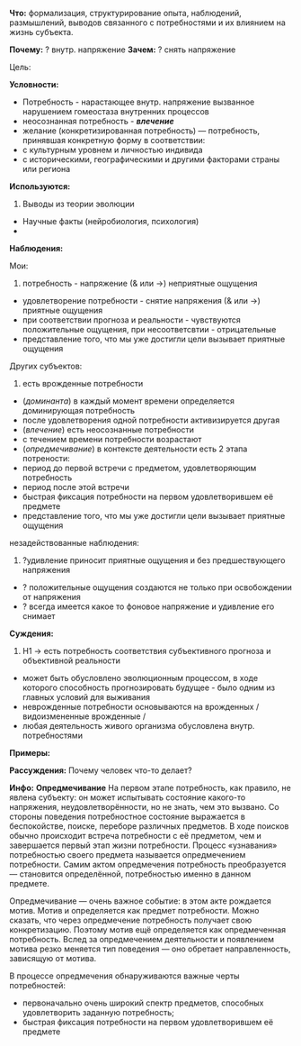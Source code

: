 **Что:** формализация, структурирование опыта, наблюдений, размышлений, выводов связанного с потребностями и их влиянием на жизнь субъекта.

**Почему:** ? внутр. напряжение
**Зачем:** ? снять напряжение

Цель:

**Условности:**
- Потребность - нарастающее внутр. напряжение вызванное нарушением гомеостаза внутренних процессов
- неосознанная потребность - _**влечение**_
- желание (конкретизированная потребность) — потребность, принявшая конкретную форму в соответствии:
 - с культурным уровнем и личностью индивида
 - с историческими, географическими и другими факторами страны или региона

**Используются:**

1. Выводы из теории эволюции
- Научные факты (нейробиология, психология)
- 

**Наблюдения:**

Мои:

1. потребность - напряжение (& или ->) неприятные ощущения
- удовлетворение потребности - снятие напряжения (& или ->) приятные ощущения
- при соответствии прогноза и реальности - чувствуются положительные ощущения, при несоответсвтии - отрицательные
- представление того, что мы уже достигли цели вызывает приятные ощущения

Других субъектов:

1. есть врожденные потребности
- (_доминанта_) в каждый момент времени определяется доминирующая потребность
- после удовлетворения одной потребности активизируется другая
- (_влечение_) есть неосознанные потребности
- с течением времени потребности возрастают
- (_опредмечивание_) в контексте деятельности есть 2 этапа потрености:
 - период до первой встречи с предметом, удовлетворяющим потребность
 - период после этой встречи
- быстрая фиксация потребности на первом удовлетворившем её предмете 
- представление того, что мы уже достигли цели вызывает приятные ощущения

незадействованные наблюдения:

1. ?удивление приносит приятные ощущения и без предшествующего напряжения
 - ? положительные ощущения создаются не только при освобождении от напряжения
 - ? всегда имеется какое то фоновое напряжение и удивление его снимает








**Суждения:**

1. Н1 -> есть потребность соответствия субъективного прогноза и объективной реальности
 - может быть обусловлено эволюционным процессом, в ходе которого способность прогнозировать будущее - было одним из главных условий для выживания
- неврожденные потребности основываются на врожденных / видоизмененные врожденные / 
- любая деятельность живого организма обусловлена внутр. потребностями


**Примеры:**


**Рассуждения:**
Почему человек что-то делает?


**Инфо:**
**Опредмечивание**
На первом этапе потребность, как правило, не явлена субъекту: он может испытывать состояние какого-то напряжения, неудовлетворённости, но не знать, чем это вызвано. Со стороны поведения потребностное состояние выражается в беспокойстве, поиске, переборе различных предметов. В ходе поисков обычно происходит встреча потребности с её предметом, чем и завершается первый этап жизни потребности. Процесс «узнавания» потребностью своего предмета называется опредмечением потребности. Самим актом опредмечения потребность преобразуется — становится определённой, потребностью именно в данном предмете.

Опредмечивание — очень важное событие: в этом акте рождается мотив. Мотив и определяется как предмет потребности. Можно сказать, что через опредмечение потребность получает свою конкретизацию. Поэтому мотив ещё определяется как опредмеченная потребность. Вслед за опредмечением деятельности и появлением мотива резко меняется тип поведения — оно обретает направленность, зависящую от мотива.

В процессе опредмечения обнаруживаются важные черты потребностей:

- первоначально очень широкий спектр предметов, способных удовлетворить заданную потребность;
- быстрая фиксация потребности на первом удовлетворившем её предмете







